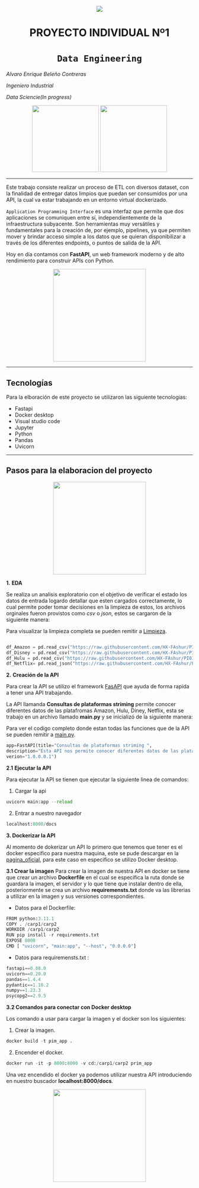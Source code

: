 <p align=center><img src=https://assets.soyhenry.com/logos/LOGO-HENRY-04.png><p>

# <h1 align=center> **PROYECTO INDIVIDUAL Nº1** </h1>

# <h1 align=center>**`Data Engineering`**</h1>
*Alvaro Enrique Beleño Contreras*

*Ingeniero Industrial*

*Data Sciencie(In progress)*
<p align="center">
<img src="https://cosasdedevs.com/media/sections/images/fastapi.png"height=180>
<img src="https://aulasoftwarelibre.github.io/taller-de-pas/Sesion-1/images/horizontal-logo-monochromatic-white.png"  height=180>
</p>



<hr>  


Este trabajo consiste realizar un proceso de ETL con diversos dataset, con la finalidad de entregar datos limpios que puedan ser consumidos por una API, la cual va estar trabajando en un entorno virtual dockerizado.

`Application Programming Interface` es una interfaz que permite que dos aplicaciones se comuniquen entre sí, independientemente de la infraestructura subyacente. Son herramientas muy versátiles y fundamentales para la creación de, por ejemplo, pipelines, ya que permiten mover y brindar acceso simple a los datos que se quieran disponibilizar a través de los diferentes endpoints, o puntos de salida de la API.

Hoy en día contamos con **FastAPI**, un web framework moderno y de alto rendimiento para construir APIs con Python.
<p align=center>
<img src = 'https://sp-ao.shortpixel.ai/client/to_auto,q_glossy,ret_img,w_950,h_430/https://blog.finerioconnect.com/wp-content/uploads/2020/04/como-funciona-una-api.jpg' height=250><p>

<hr>

## **Tecnologías**

Para la elboración de este proyecto se utilizaron las siguiente tecnologias:

* Fastapi
* Docker desktop
* Visual studio code
* Jupyter
* Python
* Pandas
* Uvicorn
<hr>

## **Pasos para la elaboracion del proyecto**


<p align=center>
<img src = 'https://lemon.digital/wp-content/uploads/2018/08/Marketing-Automation-2-400x270.png' height=250><p>

**1.** **EDA** 

Se realiza un analisis exploratorio con el objetivo de verificar el estado los datos de entrada logardo detallar que esten cargados correctamente, lo cual permite poder tomar decisiones en la limpieza de estos, los archivos orginales fueron provistos como *csv* o *json*, estos se cargaron de la siguiente manera:

Para visualizar la limpieza completa se pueden remitir a [Limpieza](https://github.com/Alvaro9721/PI_1-HENRY-ETL/blob/main/PI01_DATA05-main/lab_1.ipynb).
```python

df_Amazon = pd.read_csv("https://raw.githubusercontent.com/HX-FAshur/PI01_DATA05/main/Datasets/amazon_prime_titles.csv")
df_Disney = pd.read_csv("https://raw.githubusercontent.com/HX-FAshur/PI01_DATA05/main/Datasets/disney_plus_titles.csv")
df_Hulu = pd.read_csv("https://raw.githubusercontent.com/HX-FAshur/PI01_DATA05/main/Datasets/hulu_titles.csv")
df_Netflix= pd.read_json("https://raw.githubusercontent.com/HX-FAshur/PI01_DATA05/main/Datasets/netflix_titles.json")

```


**2.** **Creación de la API**

Para crear la API se utilizo el framework [FasAPI](https://fastapi.tiangolo.com/) que ayuda de forma rapida a tener una API trabajando.

La API llamanda **Consultas de plataformas striming** permite conocer diferentes datos de las platafromas Amazon, Hulu, Diney, Netflix, esta se trabajo en un archivo llamado **main.py** y se inicializó de la siguiente manera:

Para ver el codigo completo donde estan todas las funciones que de la API se pueden remitir a [main.py](https://github.com/Alvaro9721/PI_1-HENRY-ETL/blob/main/PI01_DATA05-main/main.py).

```python 
app=FastAPI(title="Consultas de plataformas striming ",
description="Esta API nos permite conocer diferentes datos de las platafromas Amazon, Hulu, Diney, Netflix, para filtar las plataformas se debe inicializar los nombre de estas con mayuscula.",
verion="1.0.0.0.1")
```

**2.1** **Ejecutar la API**

Para ejecutar la API se tienen que ejecutar la siguiente linea de comandos:


1. Cargar la api
```python
uvicorn main:app --reload
```
2. Entrar a nuestro navegador
```python
localhost:8000/docs
```



**3. Dockerizar la API**

Al momento de dokerizar un API lo primero que tenemos que tener es el docker especifico para nuestra maquina, este se pude descargar en la [pagina_oficial](https://www.docker.com/), para este caso en especifico se utilizo Docker desktop.


**3.1 Crear la imagen**
Para crear la imagen de nuestra API en docker se tiene que crear un archivo **Dockerfile** en el cual se especifica la ruta donde se guardara la imagen, el servidor y lo que tiene que instalar dentro de ella, posteriormente se crea un archivo **requiremensts.txt** donde va las librerias a utilizar en la imagen y sus versiones correspondientes.

* Datos para el Dockerfile:

```Python
FROM python:3.11.1
COPY . /carp1/carp2
WORKDIR /carp1/carp2
RUN pip install -r requirements.txt
EXPOSE 8000
CMD [ "uvicorn", "main:app", "--host", "0.0.0.0"]
```

* Datos para requiremensts.txt :
```Python
fastapi==0.88.0
uvicorn==0.20.0
pandas==1.4.4
pydantic==1.10.2
numpy==1.23.3
psycopg2==2.9.5
```

**3.2 Comandos para conectar con Docker desktop**


Los comando a usar para cargar la imagen y el docker son los siguientes:

1. Crear la imagen.
```python
docker build -t pim_app . 
```
2. Encender el docker.
```python
docker run -it -p 8000:8000 -v cd:/carp1/carp2 prim_app
```
Una vez encendido el docker ya podemos utilizar nuestra API introduciendo en nuestro buscador **localhost:8000/docs**.




<p align=center>
<img src = 'https://blog.soyhenry.com/content/images/2021/05/PRESENTACION-3.jpg' height=250><p>

